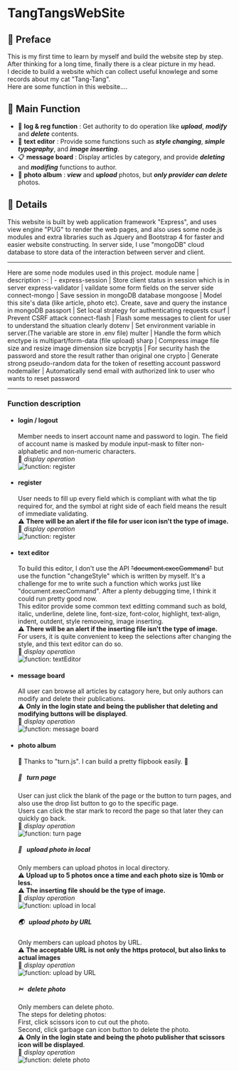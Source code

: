 # TangTangsWebSite
## 📜 Preface
This is my first time to learn by myself and build the website step by step.  
After thinking for a long time, finally there is a clear picture in my head.  
I decide to build a website which can collect useful knowlege and some records about my cat "Tang-Tang".  
Here are some function in this website....  

## 📜 Main Function
* 🔐 **log & reg function** : Get authority to do operation like _**upload**_, _**modify**_ and _**delete**_ contents.
* 📝 **text editor** : Provide some functions such as _**style changing**_, _**simple typography**_, and _**image inserting**_.
* 📋 **message board** :  Display articles by category, and provide _**deleting**_ and _**modifing**_ functions to author.
* 📕 **photo album** : _**view**_ and _**upload**_ photos, but _**only provider can delete**_ photos.

## 📜 Details
This website is built by web application framework "Express", and uses view engine "PUG" to render the web pages, and also uses some node.js modules and extra libraries such as Jquery and Bootstrap 4 for faster and easier website constructing. 
In server side, I use "mongoDB" cloud database to store data of the interaction between server and client.
* * *
Here are some node modules used in this project.
module name | description
 :-: | - 
express-session | Store client status in session which is in server 
express-validator | vaildate some form fields on the server side 
connect-mongo | Save session in mongoDB database 
mongoose | Model this site's data (like article, photo etc). Create, save and query the instance in mongoDB
passport | Set local strategy for authenticating requests
csurf | Prevent CSRF attack
connect-flash | Flash some messages to client for user to understand the situation clearly
dotenv | Set environment variable in server.(The variable are store in .env file)
multer | Handle the form which enctype is multipart/form-data (file upload)
sharp | Compress image file size and resize image dimension size
bcryptjs | For security hash the password and store the result rather than original one
crypto | Generate strong pseudo-random data for the token of resetting account password
nodemailer | Automatically send email with authorized link to user who wants to reset password

* * *
### Function description
- #### login / logout
  Member needs to insert account name and password to login. The field of account name is masked by module input-mask to filter non-alphabetic and non-numeric characters.\
  💠 *display operation*\
  ![function: register](https://i.imgur.com/x3DuquT.gif)

- #### register
  User needs to fill up every field which is compliant with what the tip required for, and the symbol at right side of each field means the result of immediate validating.\
  ⚠️ **There will be an alert if the file for user icon isn't the type of image.**\
  💠 *display operation*\
  ![function: register](https://i.imgur.com/d67Jt9p.gif)

- #### text editor
  To build this editor, I don't use the API ~~"document.execCommand"~~ but use the function "changeStyle" which is written by myself. It's a challenge for me to write such a function which works just like "document.execCommand". After a plenty debugging time, I think it could run pretty good now.\
  This editor provide some common text editting command such as bold, italic, underline, delete line, font-size, font-color, highlight, text-align, indent, outdent, style removeing, image inserting.\
  ⚠️ **There will be an alert if the inserting file isn't the type of image.**\
  For users, it is quite convenient to keep the selections after changing the style, and this text editor can do so.\
  💠 *display operation*\
  ![function: textEditor](https://i.imgur.com/qyl00GP.gif)

- #### message board
  All user can browse all articles by catagory here, but only authors can modify and delete their publications.\
  ⚠️ **Only in the login state and being the publisher that deleting and modifying buttons will be displayed**.\
  💠 *display operation*\
  ![function: message board](https://i.imgur.com/hIWefu4.gif)

- #### photo album
  🙂 Thanks to "turn.js".  I can build a pretty flipbook easily. 🙂

  ##### 📖 &nbsp; turn page
  User can just click the blank of the page or the button to turn pages, and also use the drop list button to go to the specific page.\
  Users can click the star mark to record the page so that later they can quickly go back.\
  💠 *display operation*\
  ![function: turn page](https://i.imgur.com/gTS8KMA.gif)

  ##### 📂 &nbsp; upload photo in local
  Only members can upload photos in local directory.\
  ⚠️ **Upload up to 5 photos once a time and each photo size is 10mb or less.**\
  ⚠️ **The inserting file should be the type of image.**\
  💠 *display operation*\
  ![function: upload in local](https://i.imgur.com/QijTFfF.gif)
  
  ##### 🌏 &nbsp; upload photo by URL
  Only members can upload photos by URL.\
  ⚠️ **The acceptable URL is not only the https protocol, but also links to actual images**\
  💠 *display operation*\
  ![function: upload by URL](https://i.imgur.com/NQbvIiZ.gif)
  
  ##### ✂ &nbsp; delete photo
  Only members can delete photo.\
  The steps for deleting photos:\
  First, click scissors icon to cut out the photo.\
  Second, click garbage can icon button to delete the photo.\
  ⚠️ **Only in the login state and being the photo publisher that scissors icon will be displayed**.\
  💠 *display operation*\
  ![function: delete photo](https://i.imgur.com/77EAlFS.gif)